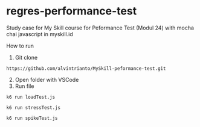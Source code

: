 # regres-performance-test

Study case for My Skill course for Peformance Test (Modul 24) with mocha chai javascript in myskill.id

How to run 
1. Git clone
```
https://github.com/alvintrianto/MySkill-peformance-test.git
```
2. Open folder with VSCode
3. Run file
```
k6 run loadTest.js
```
```
k6 run stressTest.js
```
```
k6 run spikeTest.js
```
